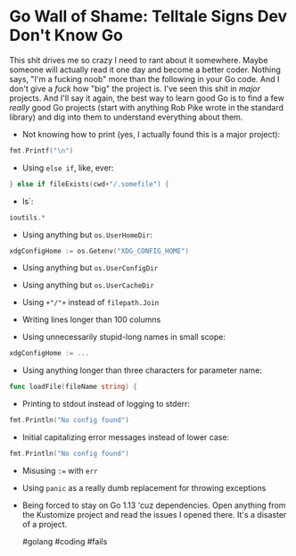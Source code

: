 # Go Wall of Shame: Telltale Signs Dev Don't Know Go

This shit drives me so crazy I need to rant about it somewhere. Maybe
someone will actually read it one day and become a better coder. Nothing
says, "I'm a fucking noob" more than the following in your Go code. And
I don't give a *fuck* how "big" the project is. I've seen this shit in
*major* projects. And I'll say it again, the best way to learn good Go
is to find a few *really* good Go projects (start with anything Rob Pike
wrote in the standard library) and dig into them to understand
everything about them.

* Not knowing how to print (yes, I actually found this is a major
   project):

```go
fmt.Printf("\n")
```

* Using `else if`, like, ever:

```go
} else if fileExists(cwd+"/.somefile") {
```

* ls`:

```go
ioutils.*
```

* Using anything but `os.UserHomeDir`:

```go
xdgConfigHome := os.Getenv("XDG_CONFIG_HOME")
```

* Using anything but `os.UserConfigDir`

* Using anything but `os.UserCacheDir`

* Using `+"/"+` instead of `filepath.Join`

* Writing lines longer than 100 columns

* Using unnecessarily stupid-long names in small scope:

```go
xdgConfigHome := ...
```

* Using anything longer than three characters for parameter name:

```go
func loadFile(fileName string) {
```

* Printing to stdout instead of logging to stderr:

```go
fmt.Println("No config found")
```

* Initial capitalizing error messages instead of lower case:

```go
fmt.Println("No config found")
```

* Misusing `:=` with `err`

* Using `panic` as a really dumb replacement for throwing exceptions

* Being forced to stay on Go 1.13 'cuz dependencies. Open anything from
   the Kustomize project and read the issues I opened there. It's a
   disaster of a project.

    #golang #coding #fails
